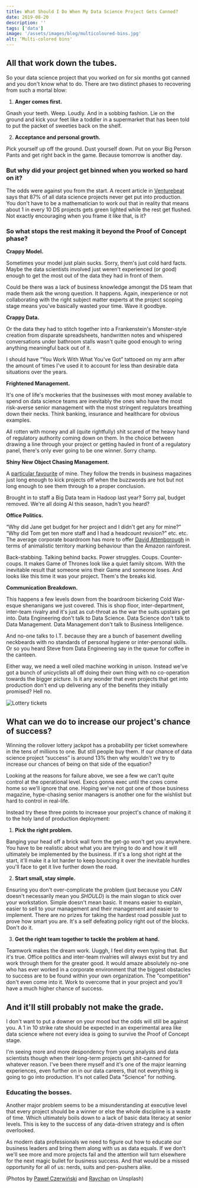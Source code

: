 ```yaml
---
title: What Should I Do When My Data Science Project Gets Canned?
date: 2019-08-20
description: ''
tags: ['data']
image: '/assets/images/blog/multicoloured-bins.jpg'
alt: ‘Multi-colored bins'
---
```

## All that work down the tubes.

So your data science project that you worked on for six months got canned and you don't know what to do. There are two distinct phases to recovering from such a mortal blow:

1. **Anger comes first.**

Gnash your teeth. Weep. Loudly. And in a sobbing fashion. Lie on the ground and kick your feet like a toddler in a supermarket that has been told to put the packet of sweeties back on the shelf.

2. **Acceptance and personal growth.**

Pick yourself up off the ground. Dust yourself down. Put on your Big Person Pants and get right back in the game. Because tomorrow is another day.

### But why did your project get binned when you worked so hard on it? 

The odds were against you from the start. A recent article in [Venturebeat](https://venturebeat.com/2019/07/19/why-do-87-of-data-science-projects-never-make-it-into-production/) says that 87% of all data science projects never get put into production. You don't have to be a mathematician to work out that in reality that means about 1 in every 10 DS projects gets green lighted while the rest get flushed. Not exactly encouraging when you frame it like that, is it?

### So what stops the rest making it beyond the Proof of Concept phase?

**Crappy Model.**

Sometimes your model just plain sucks. Sorry, them's just cold hard facts. Maybe the data scientists involved just weren't experienced (or good) enough to get the most out of the data they had in front of them.

Could be there was a lack of business knowledge amongst the DS team that made them ask the wrong question. It happens. Again, inexperience or not collaborating with the right subject matter experts at the project scoping stage means you've basically wasted your time. Wave it goodbye.

**Crappy Data.**

Or the data they had to stitch together into a Frankenstein's Monster-style creation from disparate spreadsheets, handwritten notes and whispered conversations under bathroom stalls wasn't quite good enough to wring anything meaningful back out of it.

I should have “You Work With What You've Got” tattooed on my arm after the amount of times I've used it to account for less than desirable data situations over the years.

**Frightened Management.**

It's one of life's mockeries that the businesses with most money available to spend on data science teams are inevitably the ones who have the most risk-averse senior management with the most stringent regulators breathing down their necks. Think banking, insurance and healthcare for obvious examples.

All rotten with money and all (quite rightfully) shit scared of the heavy hand of regulatory authority coming down on them. In the choice between drawing a line through your project or getting hauled in front of a regulatory panel, there's only ever going to be one winner. Sorry champ.

**Shiny New Object Chasing Management.**

A [particular favourite](/shiny-new-objects-and-boardroom-buzzword-bingo/) of mine. They follow the trends in business magazines just long enough to kick projects off when the buzzwords are hot but not long enough to see them through to a proper conclusion.

Brought in to staff a Big Data team in Hadoop last year? Sorry pal, budget removed. We're all doing AI this season, hadn't you heard?

**Office Politics.**

“Why did Jane get budget for her project and I didn't get any for mine?” “Why did Tom get ten more staff and I had a headcount revision?” etc. etc. The average corporate boardroom has more to offer [David Attenborough](https://en.wikipedia.org/wiki/David_Attenborough) in terms of animalistic territory marking behaviour than the Amazon rainforest.

Back-stabbing. Talking behind backs. Power struggles. Coups. Counter-coups. It makes Game of Thrones look like a quiet family sitcom. With the inevitable result that someone wins their Game and someone loses. And looks like this time it was your project. Them's the breaks kid.

**Communication Breakdown.**

This happens a few levels down from the boardroom bickering Cold War-esque shenanigans we just covered. This is shop floor, inter-department, inter-team rivalry and it's just as cut-throat as the war the suits upstairs get into. Data Engineering don't talk to Data Science. Data Science don't talk to Data Management. Data Management don't talk to Business Intelligence.

And no-one talks to I.T. because they are a bunch of basement dwelling neckbeards with no standards of personal hygiene or inter-personal skills. Or so you heard Steve from Data Engineering say in the queue for coffee in the canteen.

Either way, we need a well oiled machine working in unison. Instead we've got a bunch of unicyclists all off doing their own thing with no co-operation towards the bigger picture. Is it any wonder that even projects that get into production don't end up delivering any of the benefits they initially promised? Hell no. 

![Lottery tickets](/assets/images/blog/lottery-tickets-600x400.jpg)

## What can we do to increase our project's chance of success?

Winning the rollover lottery jackpot has a probability per ticket somewhere in the tens of millions to one. But still people buy them. If our chance of data science project “success” is around 13% then why wouldn't we try to increase our chances of being on that side of the equation?

Looking at the reasons for failure above, we see a few we can't quite control at the operational level. Execs gonna exec until the cows come home so we'll ignore that one. Hoping we've not got one of those business magazine, hype-chasing senior managers is another one for the wishlist but hard to control in real-life.

Instead try these three points to increase your project's chance of making it to the holy land of production deployment:

1. **Pick the right problem.** 

Banging your head off a brick wall form the get-go won't get you anywhere. You have to be realistic about what you are trying to do and how it will ultimately be implemented by the business. If it's a long shot right at the start, it'll make it a lot harder to keep bouncing it over the inevitable hurdles you'll face to get it live further down the road.

2. **Start small, stay simple.**

Ensuring you don't over-complicate the problem (just because you *CAN* doesn't necessarily mean you *SHOULD*) is the main slogan to stick over your workstation. Simple doesn't mean basic. It means easier to explain, easier to sell to your management and their management and easier to implement. There are no prizes for taking the hardest road possible just to prove how smart you are. It's a self defeating policy right out of the blocks. Don't do it.

3. **Get the right team together to tackle the problem at hand.**

Teamwork makes the dream work. Uuggh, I feel dirty even typing that. But it's true. Office politics and inter-team rivalries will always exist but try and work through them for the greater good. It would amaze absolutely no-one who has ever worked in a corporate environment that the biggest obstacles to success are to be found within your own organization. The "competition" don't even come into it. Work to overcome that in your project and you'll have a much higher chance of success.

## And it'll still probably not make the grade.

I don't want to put a downer on your mood but the odds will still be against you. A 1 in 10 strike rate should be expected in an experimental area like data science where not every idea is going to survive the Proof of Concept stage.

I'm seeing more and more despondency from young analysts and data scientists though when their long-term projects get shit-canned for whatever reason. I've been there myself and it's one of the major learning experiences, even further on in our data careers, that not everything is going to go into production. It's not called Data "Science" for nothing.

### Educating the bosses.

Another major problem seems to be a misunderstanding at executive level that every project should be a winner or else the whole discipline is a waste of time. Which ultimately boils down to a lack of basic data literacy at senior levels. This is key to the success of any data-driven strategy and is often overlooked.

As modern data professionals we need to figure out how to educate our business leaders and bring them along with us as data equals. If we don't we'll see more and more projects fail and the attention will turn elsewhere for the next magic bullet for business success. And that would be a missed opportunity for all of us: nerds, suits and pen-pushers alike.

(Photos by [Paweł Czerwiński](https://unsplash.com/@pawel_czerwinski?utm_source=unsplash&utm_medium=referral&utm_content=creditCopyText) and [Raychan](https://unsplash.com/@wx1993?utm_source=unsplash&utm_medium=referral&utm_content=creditCopyText) on Unsplash)